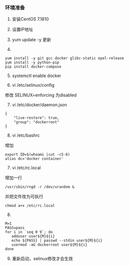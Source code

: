 ### 环境准备

1. 安装CentOS 7.1810

2. 设置IP地址

3. yum update -y 更新

4. 
```
yum install -y git gcc docker glibc-static epel-release
yum install -y python-pip
pip install docker-compose
```

5. systemctl enable docker

6. vi /etc/selinux/config

修改
SELINUX=enforcing 为disabled

7. vi /etc/docker/daemon.json

```
{
    "live-restore": true,
    "group": "dockerroot"
}
```

8. vi /etc/bashrc

增加

```
export ID=$(whoami |cut -c5-6)
alias dc='docker container'
```


7. vi /etc/rc.local

增加一行
```
/usr/sbin/rngd -r /dev/urandom &
```

并把文件改为可执行
```
chmod a+x /etc/rc.local
```

8.

```
M=1
PASS=pass
for i in `seq 0 9`; do 
   adduser user${M}${i}
   echo ${PASS} | passwd --stdin user${M}${i}
   usermod -aG dockerroot user${M}${i}
done
```

9. 重新启动，selinux修改才会生效

